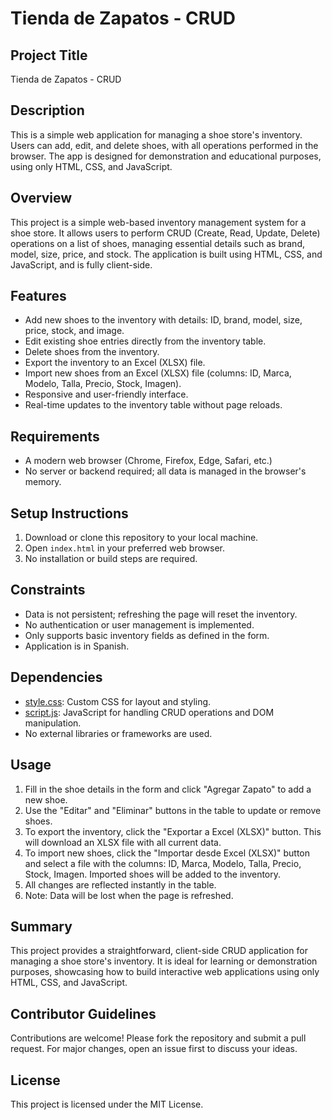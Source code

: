 
# Tienda de Zapatos - CRUD

## Project Title
Tienda de Zapatos - CRUD

## Description
This is a simple web application for managing a shoe store's inventory. Users can add, edit, and delete shoes, with all operations performed in the browser. The app is designed for demonstration and educational purposes, using only HTML, CSS, and JavaScript.

## Overview
This project is a simple web-based inventory management system for a shoe store. It allows users to perform CRUD (Create, Read, Update, Delete) operations on a list of shoes, managing essential details such as brand, model, size, price, and stock. The application is built using HTML, CSS, and JavaScript, and is fully client-side.

## Features
- Add new shoes to the inventory with details: ID, brand, model, size, price, stock, and image.
- Edit existing shoe entries directly from the inventory table.
- Delete shoes from the inventory.
- Export the inventory to an Excel (XLSX) file.
- Import new shoes from an Excel (XLSX) file (columns: ID, Marca, Modelo, Talla, Precio, Stock, Imagen).
- Responsive and user-friendly interface.
- Real-time updates to the inventory table without page reloads.

## Requirements
- A modern web browser (Chrome, Firefox, Edge, Safari, etc.)
- No server or backend required; all data is managed in the browser's memory.

## Setup Instructions
1. Download or clone this repository to your local machine.
2. Open `index.html` in your preferred web browser.
3. No installation or build steps are required.

## Constraints
- Data is not persistent; refreshing the page will reset the inventory.
- No authentication or user management is implemented.
- Only supports basic inventory fields as defined in the form.
- Application is in Spanish.

## Dependencies
- [style.css](style.css): Custom CSS for layout and styling.
- [script.js](script.js): JavaScript for handling CRUD operations and DOM manipulation.
- No external libraries or frameworks are used.

## Usage
1. Fill in the shoe details in the form and click "Agregar Zapato" to add a new shoe.
2. Use the "Editar" and "Eliminar" buttons in the table to update or remove shoes.
3. To export the inventory, click the "Exportar a Excel (XLSX)" button. This will download an XLSX file with all current data.
4. To import new shoes, click the "Importar desde Excel (XLSX)" button and select a file with the columns: ID, Marca, Modelo, Talla, Precio, Stock, Imagen. Imported shoes will be added to the inventory.
5. All changes are reflected instantly in the table.
6. Note: Data will be lost when the page is refreshed.

## Summary
This project provides a straightforward, client-side CRUD application for managing a shoe store's inventory. It is ideal for learning or demonstration purposes, showcasing how to build interactive web applications using only HTML, CSS, and JavaScript.

## Contributor Guidelines
Contributions are welcome! Please fork the repository and submit a pull request. For major changes, open an issue first to discuss your ideas.

## License
This project is licensed under the MIT License.